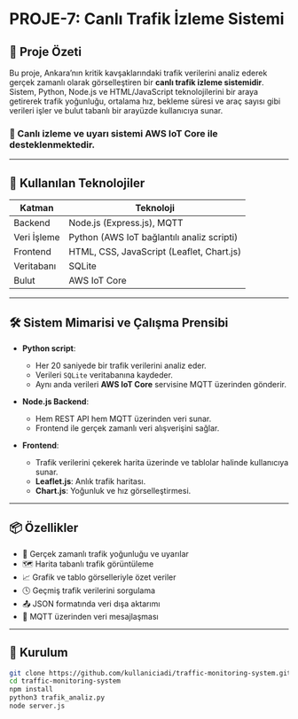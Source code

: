 # PROJE-7: Canlı Trafik İzleme Sistemi

## 📌 Proje Özeti

Bu proje, Ankara’nın kritik kavşaklarındaki trafik verilerini analiz ederek gerçek zamanlı olarak görselleştiren bir **canlı trafik izleme sistemidir**. Sistem, Python, Node.js ve HTML/JavaScript teknolojilerini bir araya getirerek trafik yoğunluğu, ortalama hız, bekleme süresi ve araç sayısı gibi verileri işler ve bulut tabanlı bir arayüzde kullanıcıya sunar.

### 🔗 Canlı izleme ve uyarı sistemi AWS IoT Core ile desteklenmektedir.

---

## 🧪 Kullanılan Teknolojiler

| Katman       | Teknoloji                                  |
|--------------|---------------------------------------------|
| Backend      | Node.js (Express.js), MQTT                 |
| Veri İşleme  | Python (AWS IoT bağlantılı analiz scripti) |
| Frontend     | HTML, CSS, JavaScript (Leaflet, Chart.js)  |
| Veritabanı   | SQLite                                      |
| Bulut        | AWS IoT Core                                |

---

## 🛠️ Sistem Mimarisi ve Çalışma Prensibi

- **Python script**:
  - Her 20 saniyede bir trafik verilerini analiz eder.
  - Verileri `SQLite` veritabanına kaydeder.
  - Aynı anda verileri **AWS IoT Core** servisine MQTT üzerinden gönderir.

- **Node.js Backend**:
  - Hem REST API hem MQTT üzerinden veri sunar.
  - Frontend ile gerçek zamanlı veri alışverişini sağlar.

- **Frontend**:
  - Trafik verilerini çekerek harita üzerinde ve tablolar halinde kullanıcıya sunar.
  - **Leaflet.js**: Anlık trafik haritası.
  - **Chart.js**: Yoğunluk ve hız görselleştirmesi.

---

## 📦 Özellikler

- 🔴 Gerçek zamanlı trafik yoğunluğu ve uyarılar
- 🗺️ Harita tabanlı trafik görüntüleme
- 📈 Grafik ve tablo görselleriyle özet veriler
- 🕓 Geçmiş trafik verilerini sorgulama
- 📤 JSON formatında veri dışa aktarımı
- 📡 MQTT üzerinden veri mesajlaşması

---

## 🚀 Kurulum

```bash
git clone https://github.com/kullaniciadi/traffic-monitoring-system.git
cd traffic-monitoring-system
npm install
python3 trafik_analiz.py
node server.js
